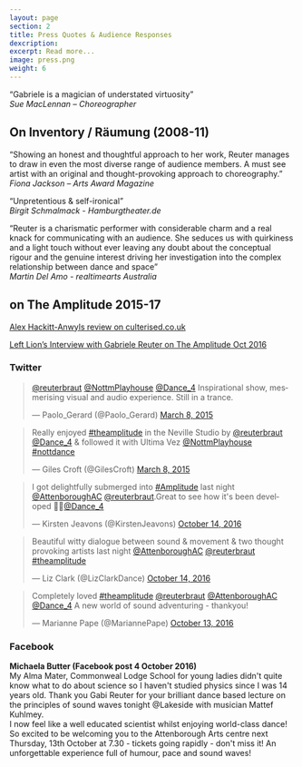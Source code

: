 ```yaml
---
layout: page
section: 2
title: Press Quotes & Audience Responses
dexcription:  
excerpt: Read more...
image: press.png
weight: 6
---
```

“Gabriele is a magician of understated virtuosity” <br>
*Sue MacLennan – Choreographer*

## On Inventory / Räumung (2008-11)

“Showing an honest and thoughtful approach to her work, Reuter manages to draw in even the most diverse range of audience members. A must see artist with an original and thought-provoking approach to choreography.”<br>
*Fiona Jackson – Arts Award Magazine*

“Unpretentious & self-ironical”<br>
*Birgit Schmalmack - Hamburgtheater.de*

“Reuter is a charismatic performer with considerable charm and a real knack for communicating with an audience. She seduces us with quirkiness and a light touch without ever leaving any doubt about the conceptual rigour and the genuine interest driving her investigation into the complex relationship between dance and space”<br> *Martin Del Amo - realtimearts Australia*

## on The Amplitude 2015-17

<a href="https://www.culturised.co.uk/2017/04/physical-sound-gabriele-reuter-and-mattef-kuhlmeys-the-amplitude/">Alex Hackitt-Anwyls review on culterised.co.uk</a>

<a href="https://www.leftlion.co.uk/read/2016/october/gabriele-reuter-on-her-dance-show-the-amplitude-8629">Left Lion’s Interview with Gabriele Reuter on The Amplitude Oct 2016</a>

### Twitter

<blockquote class="twitter-tweet" data-conversation="none" data-lang="en"><p lang="en" dir="ltr"><a href="https://twitter.com/reuterbraut">@reuterbraut</a> <a href="https://twitter.com/NottmPlayhouse">@NottmPlayhouse</a> <a href="https://twitter.com/Dance_4">@Dance_4</a> Inspirational show, mesmerising visual and audio experience. Still in a trance.</p>&mdash; Paolo_Gerard (@Paolo_Gerard) <a href="https://twitter.com/Paolo_Gerard/status/574628476113842176">March 8, 2015</a></blockquote> <script async src="//platform.twitter.com/widgets.js" charset="utf-8"></script>

<blockquote class="twitter-tweet" data-lang="en"><p lang="en" dir="ltr">Really enjoyed <a href="https://twitter.com/hashtag/theamplitude?src=hash">#theamplitude</a> in the Neville Studio by <a href="https://twitter.com/reuterbraut">@reuterbraut</a> <a href="https://twitter.com/Dance_4">@Dance_4</a> &amp; followed it with Ultima Vez <a href="https://twitter.com/NottmPlayhouse">@NottmPlayhouse</a> <a href="https://twitter.com/hashtag/nottdance?src=hash">#nottdance</a></p>&mdash; Giles Croft (@GilesCroft) <a href="https://twitter.com/GilesCroft/status/574535941156659200">March 8, 2015</a></blockquote> <script async src="//platform.twitter.com/widgets.js" charset="utf-8"></script>

<blockquote class="twitter-tweet" data-lang="en"><p lang="en" dir="ltr">I got delightfully submerged into <a href="https://twitter.com/hashtag/Amplitude?src=hash">#Amplitude</a> last night <a href="https://twitter.com/AttenboroughAC">@AttenboroughAC</a> <a href="https://twitter.com/reuterbraut">@reuterbraut</a>.Great to see how it&#39;s been developed 👍🏼<a href="https://twitter.com/Dance_4">@Dance_4</a></p>&mdash; Kirsten Jeavons (@KirstenJeavons) <a href="https://twitter.com/KirstenJeavons/status/786855541092016128">October 14, 2016</a></blockquote> <script async src="//platform.twitter.com/widgets.js" charset="utf-8"></script>

<blockquote class="twitter-tweet" data-lang="en"><p lang="en" dir="ltr">Beautiful witty dialogue between sound &amp; movement &amp; two thought provoking artists last night <a href="https://twitter.com/AttenboroughAC">@AttenboroughAC</a> <a href="https://twitter.com/reuterbraut">@reuterbraut</a> <a href="https://twitter.com/hashtag/theamplitude?src=hash">#theamplitude</a></p>&mdash; Liz Clark (@LizClarkDance) <a href="https://twitter.com/LizClarkDance/status/786852642907709440">October 14, 2016</a></blockquote> <script async src="//platform.twitter.com/widgets.js" charset="utf-8"></script>

<blockquote class="twitter-tweet" data-lang="en"><p lang="en" dir="ltr">Completely loved <a href="https://twitter.com/hashtag/theamplitude?src=hash">#theamplitude</a> <a href="https://twitter.com/reuterbraut">@reuterbraut</a> <a href="https://twitter.com/AttenboroughAC">@AttenboroughAC</a> <a href="https://twitter.com/Dance_4">@Dance_4</a> A new world of sound adventuring - thankyou!</p>&mdash; Marianne Pape (@MariannePape) <a href="https://twitter.com/MariannePape/status/786651898405347328">October 13, 2016</a></blockquote> <script async src="//platform.twitter.com/widgets.js" charset="utf-8"></script>

### Facebook
**Michaela Butter (Facebook post 4 October 2016)** <br>
My Alma Mater, Commonweal Lodge School for young ladies didn't quite know what to do about science so I haven't studied physics since I was 14 years old. Thank you Gabi Reuter for your brilliant dance based lecture on the principles of sound waves tonight @Lakeside with musician Mattef Kuhlmey.<br>
I now feel like a well educated scientist whilst enjoying world-class dance! So excited to be welcoming you to the Attenborough Arts centre next Thursday, 13th October at 7.30 - tickets going rapidly - don't miss it! An unforgettable experience full of humour, pace and sound waves!
